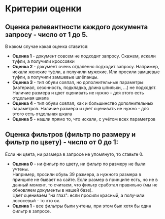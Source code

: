 # Критерии оценки

## Оценка релевантности каждого документа запросу - число от 1 до 5.
В каком случае какая оценка ставится:
- **Оценка 1** - документ совсем не подходит запросу. Скажем, искали туфли, а получили кроссовки
- **Оценка 2** - документ очень отдалённо подходит запросу. Например, искали женские туфли, а получили мужские. Или просили замшевые туфли, а получили замшевые шлёпанцы.
- **Оценка 3** - тип обуви совпал, но дополнительные параметры (материал, сезонность, подкладка, длина шпильки, …) не подходят. Наличие размера и цвет оценивать не нужно - для этого есть отдельная шкала
- **Оценка 4** - тип обуви совпал, как и большинство дополнительных параметров. Наличие размера и цвет оценивать не нужно - для этого есть отдельная шкала
- **Оценка 5** - нашли прямо то, что искали, с учётом всех параметров

## Оценка фильтров (фильтр по размеру и фильтр по цвету) - число от 0 до 1:
Если ни цвета, ни размера в запросе не упомянуто, то ставьте 0.

- **Оценка 0** - ни фильтр по цвету, ни фильтр по размеру не были учтены.  
Например, просили обувь 39 размера, а нужного размера в принципе не бывает на сайте. Если размер в принципе есть, но не в данный момент, то считаем, что фильтр сработал правильно (мы не обновляем документы в нашей базе).  
Цвет оцениваем "на глаз": если просили красный, а получили лососевый - то это ок.  
- **Оценка 1** - все фильтры были учтены, при этом был хотя бы один фильтр в запросе.
